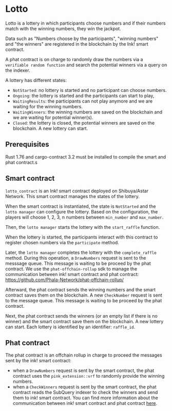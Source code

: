 # Lotto

Lotto is a lottery in which participants choose numbers and if their numbers match with the winning numbers, they win the jackpot.

Data such as "Numbers choose by the participants", "winning numbers" and "the winners" are registered in the blockchain by the Ink! smart contract. 

A phat contract is on charge to randomly draw the numbers via a `verifiable random function` and search the potential winners via a query on the indexer. 

A lottery has different states:
 - `NotStarted`: no lottery is started and no participant can choose numbers.
 - `Ongoing`: the lottery is started and the participants can start to play,
 - `WaitingResults`: the participants can not play anymore and we are waiting for the winning numbers.
 - `WaitingWinners`: the winning numbers are saved on the blockchain and we are waiting for potential winner(s).
 - `Closed`: the lottery is closed, the potential winners are saved on the blockchain. A new lottery can start.

## Prerequisites

Rust 1.76 and cargo-contract 3.2 must be installed to compile the smart and phat contract.s

## Smart contract 

`lotto_contract` is an Ink! smart contract deployed on Shibuya/Astar Network.
This smart contract manages the states of the lottery.

When the smart contract is instantiated, the state is `NotStarted` and the `lotto manager` can configure the lottery.
Based on the configuration, the players will choose 1, 2, 3, n numbers between `min_number` and `max_number`.  

Then, the `lotto manager` starts the lottery with the `start_raffle` function.

When the lottery is started, the participants interact with this contract to register chosen numbers via the `participate` method.

Later, the `lotto manager` completes the lottery with the `complete_raffle` method. 
During this operation, a `DrawNumbers` request is sent to the messsage queue. This message is waiting to be proceed by the phat contract.
We use the `phat-offchain-rollup` sdk to manage the communication between ink! smart contract and phat contract: https://github.com/Phala-Network/phat-offchain-rollup/ 

Afterward, the phat contract sends the winning numbers and the smart contract saves them on the blockchain.
A new `CheckNumber` request is sent to the message queue. This message is waiting to be proceed by the phat contract.

Next, the phat contract sends the winners (or an empty list if there is no winner) and the smart contract save them on the blockchain.
A new lottery can start. Each lottery is identified by an identifier: `raffle_id`.


## Phat contract

The phat contract is an offchain rollup in charge to proceed the messages sent by the ink! smart contract: 
- when a `DrawNumbers` request is sent by the smart contract, the phat contract uses the `pink_extension::vrf` to randomly provide the winning numbers.
- when a `CheckWinners` request is sent by the smart contract, the phat contract reads the SubQuery indexer to check the winners and send them to ink! smart contract.
You can find more information about the communication between ink! smart contract and phat contract [here](https://github.com/Phala-Network/phat-offchain-rollup/).